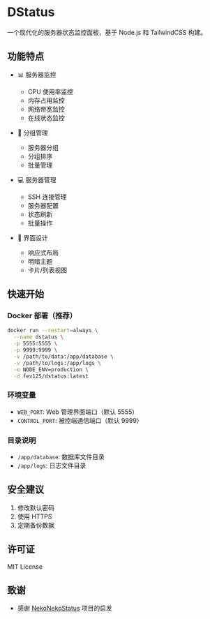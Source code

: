# DStatus

一个现代化的服务器状态监控面板，基于 Node.js 和 TailwindCSS 构建。

## 功能特点

- 📊 服务器监控
  - CPU 使用率监控
  - 内存占用监控
  - 网络带宽监控
  - 在线状态监控

- 📂 分组管理
  - 服务器分组
  - 分组排序
  - 批量管理

- 💻 服务器管理
  - SSH 连接管理
  - 服务器配置
  - 状态刷新
  - 批量操作

- 🎨 界面设计
  - 响应式布局
  - 明暗主题
  - 卡片/列表视图

## 快速开始

### Docker 部署（推荐）

```bash
docker run --restart=always \
  --name dstatus \
  -p 5555:5555 \
  -p 9999:9999 \
  -v /path/to/data:/app/database \
  -v /path/to/logs:/app/logs \
  -e NODE_ENV=production \
  -d fev125/dstatus:latest
```

### 环境变量
- `WEB_PORT`: Web 管理界面端口（默认 5555）
- `CONTROL_PORT`: 被控端通信端口（默认 9999）

### 目录说明
- `/app/database`: 数据库文件目录
- `/app/logs`: 日志文件目录

## 安全建议

1. 修改默认密码
2. 使用 HTTPS
3. 定期备份数据

## 许可证

MIT License

## 致谢

- 感谢 [NekoNekoStatus](https://github.com/nkeonkeo/nekonekostatus) 项目的启发